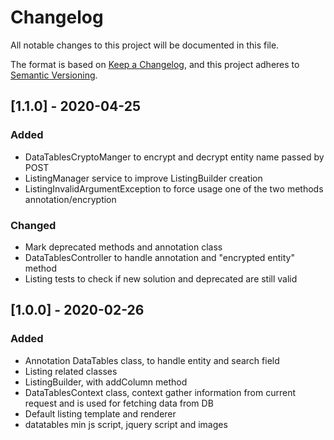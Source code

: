 # Changelog
All notable changes to this project will be documented in this file.

The format is based on [Keep a Changelog](https://keepachangelog.com/en/1.0.0/),
and this project adheres to [Semantic Versioning](https://semver.org/spec/v2.0.0.html).

## [1.1.0] - 2020-04-25
### Added

- DataTablesCryptoManger to encrypt and decrypt entity name passed by POST
- ListingManager service to improve ListingBuilder creation
- ListingInvalidArgumentException to force usage one of the two methods annotation/encryption

### Changed

- Mark deprecated methods and annotation class
- DataTablesController to handle annotation and "encrypted entity" method
- Listing tests to check if new solution and deprecated are still valid 

## [1.0.0] - 2020-02-26
### Added

- Annotation DataTables class, to handle entity and search field
- Listing related classes
- ListingBuilder, with addColumn method
- DataTablesContext class, context gather information from current request and is used for fetching data from DB
- Default listing template and renderer
- datatables min js script, jquery script and images 
